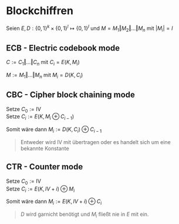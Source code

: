 # Blockchiffren

Seien $E, D: {\lbrace 0, 1 \rbrace}^k \times {\lbrace 0, 1 \rbrace}^l \mapsto {\lbrace 0, 1 \rbrace}^l$ und
$M = M_1 \Vert M_2 \Vert \dots \Vert M_n$ mit $\vert M_i \vert = l$

## ECB - Electric codebook mode

$C := C_1 \Vert \dots \Vert C_n$ mit $C_i = E(K, M_i)$

$M := M_1 \Vert \dots \Vert M_n$ mit $M_i = D(K, C_i)$

## CBC - Cipher block chaining mode

Setze $C_0 := \text{IV}$<br />
Setze $C_i := E(K, M_i \oplus C_{i-1})$

Somit wäre dann $M_i := D(K, C_i) \oplus C_{i-1}$

> Entweder wird $\text{IV}$ mit übertragen oder es handelt sich um eine bekannte Konstante

## CTR - Counter mode

Setze $C_0 := \text{IV}$<br />
Setze $C_i := E(K, IV + i) \oplus M_i$

Somit wäre dann $M_i := E(K, IV + i) \oplus C_i$

> $D$ wird garnicht benötigt und $M_i$ fließt nie in $E$ mit ein.


